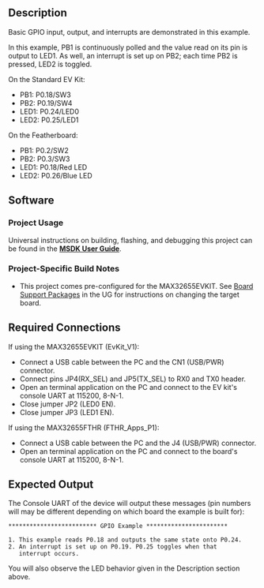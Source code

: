 ## Description

Basic GPIO input, output, and interrupts are demonstrated in this example.

In this example, PB1 is continuously polled and the value read on its pin is output to LED1.  As well, an interrupt is set up on PB2; each time PB2 is pressed, LED2 is toggled.

On the Standard EV Kit:
-	PB1: P0.18/SW3
-	PB2: P0.19/SW4
-	LED1: P0.24/LED0
-	LED2: P0.25/LED1

On the Featherboard:
-	PB1: P0.2/SW2
-	PB2: P0.3/SW3
-	LED1: P0.18/Red LED
-	LED2: P0.26/Blue LED


## Software

### Project Usage

Universal instructions on building, flashing, and debugging this project can be found in the **[MSDK User Guide](https://analog-devices-msdk.github.io/msdk/USERGUIDE/)**.

### Project-Specific Build Notes

* This project comes pre-configured for the MAX32655EVKIT.  See [Board Support Packages](https://analog-devices-msdk.github.io/msdk/USERGUIDE/#board-support-packages) in the UG for instructions on changing the target board.

## Required Connections
If using the MAX32655EVKIT (EvKit\_V1):
-   Connect a USB cable between the PC and the CN1 (USB/PWR) connector.
-   Connect pins JP4(RX_SEL) and JP5(TX_SEL) to RX0 and TX0  header.
-   Open an terminal application on the PC and connect to the EV kit's console UART at 115200, 8-N-1.
-   Close jumper JP2 (LED0 EN).
-   Close jumper JP3 (LED1 EN).

If using the MAX32655FTHR (FTHR\_Apps\_P1):
-   Connect a USB cable between the PC and the J4 (USB/PWR) connector.
-   Open an terminal application on the PC and connect to the board's console UART at 115200, 8-N-1.

## Expected Output

The Console UART of the device will output these messages (pin numbers will may be different depending on which board the example is built for):

```
************************* GPIO Example ***********************

1. This example reads P0.18 and outputs the same state onto P0.24.
2. An interrupt is set up on P0.19. P0.25 toggles when that
   interrupt occurs.
```

You will also observe the LED behavior given in the Description section above.